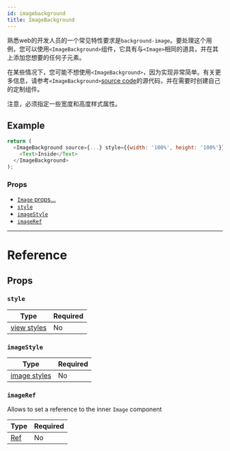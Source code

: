 ```yaml
---
id: imagebackground
title: ImageBackground
---
```


熟悉web的开发人员的一个常见特性要求是`background-image`。要处理这个用例，您可以使用`<ImageBackground>`组件，它具有与`<Image>`相同的道具，并在其上添加您想要的任何子元素。

在某些情况下，您可能不想使用`<ImageBackground>`，因为实现非常简单。有关更多信息，请参考`<ImageBackground>`[source code](https://github.com/facebook/react-native/blob/master/Libraries/Image/ImageBackground.js)的源代码，并在需要时创建自己的定制组件。

注意，必须指定一些宽度和高度样式属性。

## Example

```javascript
return (
  <ImageBackground source={...} style={{width: '100%', height: '100%'}}>
    <Text>Inside</Text>
  </ImageBackground>
);
```

### Props

* [`Image` props...](image.md#props)
* [`style`](imagebackground.md#style)
* [`imageStyle`](imagebackground.md#imageStyle)
* [`imageRef`](imagebackground.md#imageRef)

---

# Reference

## Props

### `style`

| Type                               | Required |
| ---------------------------------- | -------- |
| [view styles](view-style-props.md) | No       |

### `imageStyle`

| Type                                 | Required |
| ------------------------------------ | -------- |
| [image styles](image-style-props.md) | No       |

### `imageRef`

Allows to set a reference to the inner `Image` component

| Type                                                  | Required |
| ----------------------------------------------------- | -------- |
| [Ref](https://reactjs.org/docs/refs-and-the-dom.html) | No       |
